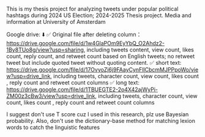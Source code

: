 This is my thesis project for analyzing tweets under popular political hashtags during 2024 US Election; 2024-2025 Thesis project.
Media and information at University of Amsterdam 

Google drive: ⬇️
✅ Original file after deleting column：https://drive.google.com/file/d/1w4GlaPOm9EyYbQ_O2Ahdz2-1By8TUo8g/view?usp=sharing, including tweets content, view count, likes count, reply count, and retweet count based on English tweets; no retweet tweet but include quoted tweet without quoting content. 
✅ short text: https://drive.google.com/file/d/17OvyoZj6j9FAayCynFIlCbcmMJPPpoWo/view?usp=drive_link, including tweets, character count, view count, likes count , reply count and retweet count columns
✅ long text: https://drive.google.com/file/d/1TBUEGTE2-2o4X42ajWyPi-ZM00z3cBw3/view?usp=drive_link, including tweets, character count, view count, likes count , reply count and retweet count columns

I suggest don't use T score cuz I used in this research, plz use Bayesian probability. 
Also, don't use the dictionary-base method for matching lexion words to catch the linguistic features 
